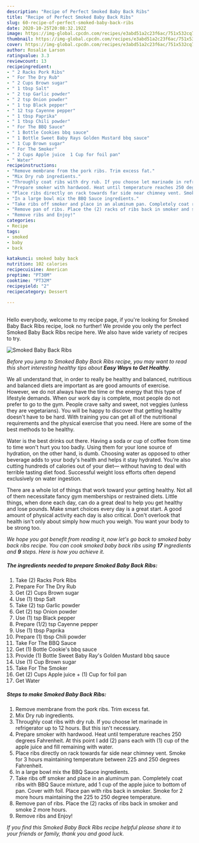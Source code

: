 ```yaml
---
description: "Recipe of Perfect Smoked Baby Back Ribs"
title: "Recipe of Perfect Smoked Baby Back Ribs"
slug: 60-recipe-of-perfect-smoked-baby-back-ribs
date: 2020-10-25T20:08:32.192Z
image: https://img-global.cpcdn.com/recipes/e3abd51a2c23f6ac/751x532cq70/smoked-baby-back-ribs-recipe-main-photo.jpg
thumbnail: https://img-global.cpcdn.com/recipes/e3abd51a2c23f6ac/751x532cq70/smoked-baby-back-ribs-recipe-main-photo.jpg
cover: https://img-global.cpcdn.com/recipes/e3abd51a2c23f6ac/751x532cq70/smoked-baby-back-ribs-recipe-main-photo.jpg
author: Rosalie Larson
ratingvalue: 3.3
reviewcount: 13
recipeingredient:
- " 2 Racks Pork Ribs"
- " For The Dry Rub"
- " 2 Cups Brown sugar"
- " 1 tbsp Salt"
- " 2 tsp Garlic powder"
- " 2 tsp Onion powder"
- " 1 tsp Black pepper"
- " 12 tsp Cayenne pepper"
- " 1 tbsp Paprika"
- " 1 tbsp Chili powder"
- " For The BBQ Sauce"
- " 1 Bottle Cookies bbq sauce"
- " 1 Bottle Sweet Baby Rays Golden Mustard bbq sauce"
- " 1 Cup Brown sugar"
- " For The Smoker"
- " 2 Cups Apple juice  1 Cup for foil pan"
- " Water"
recipeinstructions:
- "Remove membrane from the pork ribs. Trim excess fat."
- "Mix Dry rub ingredients."
- "Throughly coat ribs with dry rub. If you choose let marinade in refrigerator up to 12 hours. But this isn&#39;t necessary."
- "Prepare smoker with hardwood. Heat until temperature reaches 250 degrees Fahrenheit. At this point I add (2) pans each with (1) cup of the apple juice and fill remaining with water."
- "Place ribs directly on rack towards far side near chimney vent. Smoke for 3 hours maintaining temperature between 225 and 250 degrees Fahrenheit."
- "In a large bowl mix the BBQ Sauce ingredients."
- "Take ribs off smoker and place in an aluminum pan. Completely coat ribs with BBQ Sauce mixture, add 1 cup of the apple juice to bottom of pan. Cover with foil. Place pan with ribs back in smoker. Smoke for 2 more hours maintaining the 225 to 250 degree temperature."
- "Remove pan of ribs. Place the (2) racks of ribs back in smoker and smoke 2 more hours."
- "Remove ribs and Enjoy!"
categories:
- Recipe
tags:
- smoked
- baby
- back

katakunci: smoked baby back 
nutrition: 102 calories
recipecuisine: American
preptime: "PT30M"
cooktime: "PT32M"
recipeyield: "2"
recipecategory: Dessert

---
```

<br>
Hello everybody, welcome to my recipe page, if you're looking for Smoked Baby Back Ribs recipe, look no further! We provide you only the perfect Smoked Baby Back Ribs recipe here. We also have wide variety of recipes to try.
<br>


![Smoked Baby Back Ribs](https://img-global.cpcdn.com/recipes/e3abd51a2c23f6ac/751x532cq70/smoked-baby-back-ribs-recipe-main-photo.jpg)

<i>Before you jump to Smoked Baby Back Ribs recipe, you may want to read this short interesting healthy tips about <strong>Easy Ways to Get Healthy</strong>.</i>

We all understand that, in order to really be healthy and balanced, nutritious and balanced diets are important as are good amounts of exercise. However, we do not always have the time or the energy that this type of lifestyle demands. When our work day is complete, most people do not prefer to go to the gym. People crave salty and sweet, not veggies (unless they are vegetarians). You will be happy to discover that getting healthy doesn't have to be hard. With training you can get all of the nutritional requirements and the physical exercise that you need. Here are some of the best methods to be healthy.

Water is the best drinks out there. Having a soda or cup of coffee from time to time won't hurt you too badly. Using them for your lone source of hydration, on the other hand, is dumb. Choosing water as opposed to other beverage adds to your body's health and helps it stay hydrated. You’re also cutting hundreds of calories out of your diet— without having to deal with terrible tasting diet food. Successful weight loss efforts often depend exclusively on water ingestion.

There are a whole lot of things that work toward your getting healthy. Not all of them necessitate fancy gym memberships or restrained diets. Little things, when done each day, can do a great deal to help you get healthy and lose pounds. Make smart choices every day is a great start. A good amount of physical activity each day is also critical. Don't overlook that health isn't only about simply how much you weigh. You want your body to be strong too. 


<i>We hope you got benefit from reading it, now let's go back to smoked baby back ribs recipe. You can cook smoked baby back ribs using <strong>17</strong> ingredients and <strong>9</strong> steps. Here is how you achieve it.
</i>

##### The ingredients needed to prepare Smoked Baby Back Ribs:

1. Take  (2) Racks Pork Ribs
1. Prepare  For The Dry Rub
1. Get  (2) Cups Brown sugar
1. Use  (1) tbsp Salt
1. Take  (2) tsp Garlic powder
1. Get  (2) tsp Onion powder
1. Use  (1) tsp Black pepper
1. Prepare  (1/2) tsp Cayenne pepper
1. Use  (1) tbsp Paprika
1. Prepare  (1) tbsp Chili powder
1. Take  For The BBQ Sauce
1. Get  (1) Bottle Cookie&#39;s bbq sauce
1. Provide  (1) Bottle Sweet Baby Ray&#39;s Golden Mustard bbq sauce
1. Use  (1) Cup Brown sugar
1. Take  For The Smoker
1. Get  (2) Cups Apple juice + (1) Cup for foil pan
1. Get  Water


##### Steps to make Smoked Baby Back Ribs:

1. Remove membrane from the pork ribs. Trim excess fat.
1. Mix Dry rub ingredients.
1. Throughly coat ribs with dry rub. If you choose let marinade in refrigerator up to 12 hours. But this isn&#39;t necessary.
1. Prepare smoker with hardwood. Heat until temperature reaches 250 degrees Fahrenheit. At this point I add (2) pans each with (1) cup of the apple juice and fill remaining with water.
1. Place ribs directly on rack towards far side near chimney vent. Smoke for 3 hours maintaining temperature between 225 and 250 degrees Fahrenheit.
1. In a large bowl mix the BBQ Sauce ingredients.
1. Take ribs off smoker and place in an aluminum pan. Completely coat ribs with BBQ Sauce mixture, add 1 cup of the apple juice to bottom of pan. Cover with foil. Place pan with ribs back in smoker. Smoke for 2 more hours maintaining the 225 to 250 degree temperature.
1. Remove pan of ribs. Place the (2) racks of ribs back in smoker and smoke 2 more hours.
1. Remove ribs and Enjoy!


<i>If you find this Smoked Baby Back Ribs recipe helpful please share it to your friends or family, thank you and good luck.</i>
